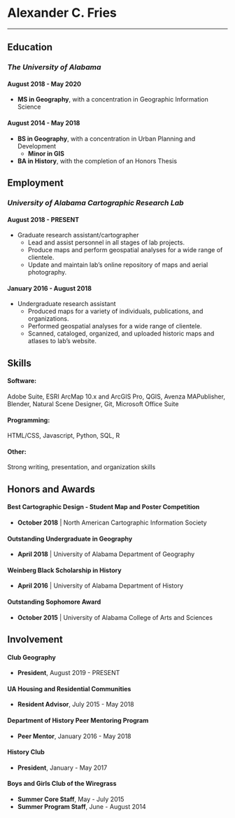 # Alexander C. Fries
---

## Education

### *The University of Alabama*

#### August 2018 - May 2020
* **MS in Geography**, with a concentration in Geographic Information Science

#### August 2014 - May 2018
* **BS in Geography**, with a concentration in Urban Planning and Development
	* **Minor in GIS**
* **BA in History**, with the completion of an Honors Thesis


## Employment

### *University of Alabama Cartographic Research Lab*

#### August 2018 - PRESENT
* Graduate research assistant/cartographer
	* Lead and assist personnel in all stages of lab projects.
	* Produce maps and perform geospatial analyses for a wide range of clientele.
	* Update and maintain lab’s online repository of maps and aerial photography. 


#### January 2016 - August 2018
* Undergraduate research assistant
	* Produced maps for a variety of individuals, publications, and organizations.
	* Performed geospatial analyses for a wide range of clientele. 
	* Scanned, cataloged, organized, and uploaded historic maps and atlases to lab’s website.


## Skills

#### Software:
Adobe Suite, ESRI ArcMap 10.x and ArcGIS Pro, QGIS, Avenza MAPublisher, Blender, Natural Scene Designer, Git, Microsoft Office Suite

#### Programming:
HTML/CSS, Javascript, Python, SQL, R

#### Other:
Strong writing, presentation, and organization skills


## Honors and Awards

#### Best Cartographic Design - Student Map and Poster Competition
* **October 2018** &#124; North American Cartographic Information Society

#### Outstanding Undergraduate in Geography
* **April 2018** &#124; University of Alabama Department of Geography

#### Weinberg Black Scholarship in History
* **April 2016** &#124; University of Alabama Department of History

#### Outstanding Sophomore Award
* **October 2015** &#124; University of Alabama College of Arts and Sciences


## Involvement

#### Club Geography
* **President**, August 2019 - PRESENT

#### UA Housing and Residential Communities
* **Resident Advisor**, July 2015 - May 2018

#### Department of History Peer Mentoring Program
* **Peer Mentor**, January 2016 - May 2018

#### History Club
* **President**, January - May 2017

#### Boys and Girls Club of the Wiregrass
* **Summer Core Staff**, May - July 2015
* **Summer Program Staff**, June - August 2014

